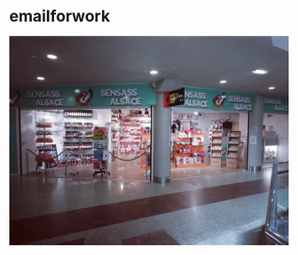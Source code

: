 # emailforwork
![101696370_228449875294956_690624457659645952_n](https://github.com/totoro65/emailforwork/blob/main/101696370_228449875294956_690624457659645952_n.jpg?raw=true)
